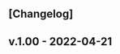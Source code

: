 <a name="changelog"></a>
## [Changelog]


<a name="v.1.00"></a>
## v.1.00 - 2022-04-21

[Unreleased]: https://github.com/xiaobreakoutnetwork/changlogtest/compare/v.1.00...HEAD
